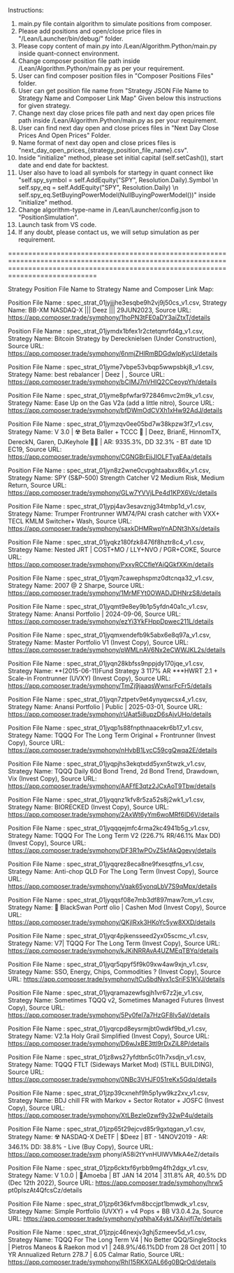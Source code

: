 Instructions:

1. main.py file contain algorithm to simulate positions from composer.
2. Please add positions and open/close price files in "/Lean/Launcher/bin/debug/" folder.
3. Please copy content of main.py into /Lean/Algorithm.Python/main.py inside quant-connect environment.
4. Change composer position file path inside /Lean/Algorithm.Python/main.py as per your requirement.
5. User can find composer position files in "Composer Positions Files" folder.
6. User can get position file name from "Strategy JSON File Name to Strategy Name and Composer Link Map" Given below this instructions for given strategy.
7. Change next day close prices file path and next day open prices file path inside /Lean/Algorithm.Python/main.py as per your requirement.
8. User can find next day open and close prices files in "Next Day Close Prices And Open Prices" Folder.
9. Name format of next day open and close prices files is "next_day_open_prices_{strategy_position_file_name}.csv".
10. Inside "initialize" method, please set initial capital (self.setCash()), start date and end date for backtest.
11. User also have to load all symbols for startegy in quant connect like "self.spy_symbol = self.AddEquity("SPY", Resolution.Daily).Symbol \n self.spy_eq = self.AddEquity("SPY", Resolution.Daily) \n self.spy_eq.SetBuyingPowerModel(NullBuyingPowerModel())" inside "initialize" method.
12. Change algorithm-type-name in /Lean/Launcher/config.json to "PositionSimulation".
13. Launch task from VS code.
14. If any doubt, please contact us, we will setup simulation as per requirement.

========================================================================================================================================================================================

Strategy Position File Name to Strategy Name and Composer Link Map:

Position File Name : spec_strat_01jyjjjhe3esqbe9h2vj9j50cs_v1.csv, Strategy Name: BB-XM NASDAQ-X ||| Deez ||| 29JUN2023, Source URL: https://app.composer.trade/symphony/1hoPN3tFE0aDY3aiZtxT/details 

Position File Name : spec_strat_01jymdx1bfex1r2ctetqmrfd4g_v1.csv, Strategy Name: Bitcoin Strategy by Derecknielsen (Under Construction), Source URL: https://app.composer.trade/symphony/6nmjZHlRmBDGdwIpKycU/details

Position File Name : spec_strat_01jyme7vbpe53vbqp5wwpsbkj8_v1.csv, Strategy Name: best rebalancer | Deez | , Source URL: https://app.composer.trade/symphony/bCIMJ7nVHIQ2CCeoypYh/details

Position File Name : spec_strat_01jyme8pfwfar972846mvc2m9k_v1.csv, Strategy Name: Ease Up on the Gas V2a (add a little nitro), Source URL: https://app.composer.trade/symphony/bfDWmOdCVXh1xHw92AdJ/details      

Position File Name : spec_strat_01jymzqv0ee05bd7w38kpzw3f7_v1.csv, Strategy Name: V 3.0 | ☢️ Beta Baller + TCCC 💊 | Deez, BrianE, HinnomTX, DereckN, Garen, DJKeyhole 🧙‍♂️ | AR: 9335.3%, DD 32.3% - BT date 1D
EC19, Source URL: https://app.composer.trade/symphony/CGNGBrEjjJlOLFTyaEAa/details

Position File Name : spec_strat_01jyn8z2wne0cvpghtaabxx86x_v1.csv, Strategy Name: SPY (S&P-500) Strength Catcher  V2 Medium Risk, Medium Return, Source URL: https://app.composer.trade/symphony/GLw7YVVjLPe4d1KPX6Vc/details

Position File Name : spec_strat_01jypj4av3esavznjg34tmbp1d_v1.csv, Strategy Name: Trumper Frontrunner WM74/PAl crash catcher with VXX+ TECL KMLM Switcher+ Wash, Source URL: https://app.composer.trade/symphony/saxkDHMRwpYnADNt3hXs/details

Position File Name : spec_strat_01jyqkz180fzk8476f8hztr8c4_v1.csv, Strategy Name: Nested JRT | COST+MO / LLY+NVO / PGR+COKE, Source URL: https://app.composer.trade/symphony/PxxyRCCfleYAiQGkfXKm/details        

Position File Name : spec_strat_01jyqm7cawephspmz0dtcnqa32_v1.csv, Strategy Name: 2007 @ 2 Sharpe, Source URL: https://app.composer.trade/symphony/1MrMFYt0OWADJDHNrzS8/details

Position File Name : spec_strat_01jyqmt9e8ey9b1p5yfdn40a1c_v1.csv, Strategy Name: Anansi Portfolio | 2024-09-06, Source URL: https://app.composer.trade/symphony/ezYi3YkFHppDpwec211L/details 

Position File Name : spec_strat_01jyqmxendefb9k5abx6e8q97a_v1.csv, Strategy Name: Master Portfolio V1 (Invest Copy), Source URL: https://app.composer.trade/symphony/pWMLnAV6Nx2eCWWJKL2s/details

Position File Name : spec_strat_01jyqn28kbfss9nppjdy170jqe_v1.csv, Strategy Name: **(2015-06-11)Fund Strategy 3 117% AR ***HWRT 2.1 + Scale-in Frontrunner (UVXY)  (Invest Copy), Source URL: https://app.composer.trade/symphony/TmZj9jaaqsWwnsrFcFr5/details

Position File Name : spec_strat_01jyqn7ztpetv9et4ynyqwcsx4_v1.csv, Strategy Name: Anansi Portfolio | Public | 2025-03-01, Source URL: https://app.composer.trade/symphony/rUAat5i8upzD6sAjvUHo/details 

Position File Name : spec_strat_01jyqp1s88fnpthnaacekr6b17_v1.csv, Strategy Name: TQQQ For The Long Term Original + Frontrunner (Invest Copy), Source URL: https://app.composer.trade/symphony/nHvbB1LycC59cgQwqa2E/details

Position File Name : spec_strat_01jyqpjhs3ekqtxdd5yxn5twzk_v1.csv, Strategy Name: TQQQ Daily 60d Bond Trend, 2d Bond Trend, Drawdown, Vix (Invest Copy), Source URL: https://app.composer.trade/symphony/AAFfE3qtz2JCxAoT9Tbw/details

Position File Name : spec_strat_01jyqqnz1kfv8r5za52s8j2wk1_v1.csv, Strategy Name: BIORECKED (Invest Copy), Source URL: https://app.composer.trade/symphony/2AxWt6yYm6woMRf6ID6V/details

Position File Name : spec_strat_01jyqqqejmfc4rma2kc4941b5g_v1.csv, Strategy Name: TQQQ For The Long Term V2 (226.7% RR/46.1% Max DD) (Invest Copy), Source URL: https://app.composer.trade/symphony/DF3R1wPOvZ5kfAkQgevy/details

Position File Name : spec_strat_01jyqqrez8eca8ne9fxesqtfns_v1.csv, Strategy Name: Anti-chop QLD For The Long Term (Invest Copy), Source URL: https://app.composer.trade/symphony/Vqak65yonqLbV7S9qMpx/details    

Position File Name : spec_strat_01jyqqsf08e7mb3df897maw7cm_v1.csv, Strategy Name: 🧪 BlackSwan Portf olio | Cashen Mod (Invest Copy), Source URL: https://app.composer.trade/symphony/QKjIRxk3HKoYc5yw8XXD/details


Position File Name : spec_strat_01jyqr4pjkensseed2yx05scmc_v1.csv, Strategy Name: V7| TQQQ For The Long Term (Invest Copy), Source URL: https://app.composer.trade/symphony/kJKiNRRAvA4UZMEqTBYq/details

Position File Name : spec_strat_01jyqr5qpyf5f9k09xw4aw9xjn_v1.csv, Strategy Name: SSO, Energy, Chips, Commodities ? (Invest Copy), Source URL: https://app.composer.trade/symphony/tCu5bdNyx1cSriFS1KVJ/details  

Position File Name : spec_strat_01jyqramazewfsgjh1vr67z2je_v1.csv, Strategy Name: Sometimes TQQQ v2, Sometimes Managed Futures (Invest Copy), Source URL: https://app.composer.trade/symphony/5Py0feI7a7HzGF8lv5aV/details

Position File Name : spec_strat_01jyqrcpd8eysrmjbt0wdkf9bd_v1.csv, Strategy Name: V2.1a Holy Grail Simplified (Invest Copy), Source URL: https://app.composer.trade/symphony/D6wJxBE3ttl9rDxZiL8P/details        

Position File Name : spec_strat_01jz8ws27yfdtbn5c01h7xsdjn_v1.csv, Strategy Name: TQQQ FTLT (Sideways Market Mod) (STILL BUILDING), Source URL: https://app.composer.trade/symphony/0NBc3VHJF051reKx5Gdq/details 

Position File Name : spec_strat_01jzp39cxnehf9h5p1yw9kz2xv_v1.csv, Strategy Name: BDJ chill FR with Markov + Sector Rotator + JOSFC (Invest Copy), Source URL: https://app.composer.trade/symphony/XtLBezle0zwf9y32wP4u/details

Position File Name : spec_strat_01jzp65t29ejcvd85r9gxtqgan_v1.csv, Strategy Name: ☢️ NASDAQ-X DeETF | $Deez | BT - 14NOV2019 - AR: 346.1% DD: 38.8% - Live (Buy Copy), Source URL: https://app.composer.trade/sym
phony/A58i2tYvnHUlWVMkA4eZ/details

Position File Name : spec_strat_01jzp6cktxf6yrbb9mg4fh2dgx_v1.csv, Strategy Name: V 1.0.0 | 🦠Amoeba  | BT JAN 14 2014 | 311.8% AR, 40.5% DD (Dec 12th 2022), Source URL: https://app.composer.trade/symphony/hrw5
pt0pIszAt4QfcsCz/details

Position File Name : spec_strat_01jzp6t36kfvm8bccjpt1bmwdk_v1.csv, Strategy Name: Simple Portfolio (UVXY) + v4 Pops + BB V3.0.4.2a, Source URL: https://app.composer.trade/symphony/yqNhaX4yktJXAivjfI7e/details 

Position File Name : spec_strat_01jzpjc46nexjv3ghj5zmeev5d_v1.csv, Strategy Name: TQQQ For The Long Term V4 | No Better QQQ/SingleStocks | Pietros Maneos & Raekon mod v1 | 248.9%/46.1%DD from 28 Oct 2011 | 10 
YR Annualized Return 278.7 | 6.05 Calmar Ratio, Source URL: https://app.composer.trade/symphony/RhI15RKXGAL66g0BQrOd/details
